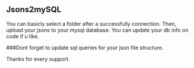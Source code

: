 ## Jsons2mySQL

You can basicly select a folder after a successfully connection. Then, upload your jsons to your mysql database. You can update your db info on code if u like.

###Dont forget to update sql queries for your json file structure.

Thanks for every support.
